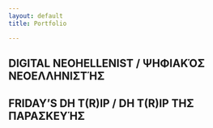 ```yaml
---
layout: default
title: Portfolio

---
```

## DIGITAL NEOHELLENIST / ΨΗΦΙΑΚΌΣ ΝΕΟΕΛΛΗΝΙΣΤΉΣ


## FRIDAY’S DH T(R)IP / DH T(R)IP ΤΗΣ ΠΑΡΑΣΚΕΥΉΣ
